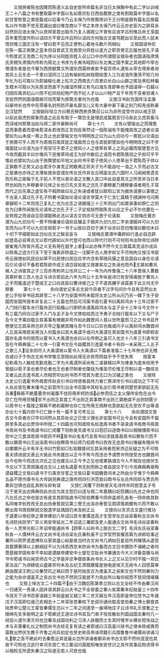 <!-- { "loadSidebar": true } -->
　　又按旅者陈也因獒而陈道义此自史臣所命篇名非当日太保胸中有此二字以训戒王二十八篇之书有整取篇中字面以名如髙宗肜日西伯戡黎之类有割取篇中字面以名如甘誓牧誓之类皆篇成以后事今乃云太保乃作旅獒用训于王分明是既有篇名后按篇名以作书故不觉无意漏出或曰惟克商以下书之本序太保乃作云云亦史臣为之辞耳余曰然则召诰太保乃以庶邦冡君出取币乃复入锡周公不曾有召诰字吕刑惟吕命王享国百年耄荒度作刑以诘四方不曾云作吕刑以诘四方何独古文直骂题出论至此而人犹未悟则惟三国志注有一譬曰若不见亮正使刳心着地与数斤肉相似
　　又按国语仲尼在陈一篇正旅獒之蓝本但自昔武王克商至分异姓以逺方之职贡使无忘服也皆孔子语今割昔武王克商二句为序以分同姓异姓入召公口中亦所谓叙议错杂者也国语指肃慎氏贡楛矢肃慎内传称为周北土书序为东夷韦昭则曰东北夷之国予案之其地即今寜古塔谓东者是也今窜为西旅献獒又所谓东西莫辨者矣予留京师乆遇有从寜古塔来者询其风土云东去一千里曰混同江江边有榆树松树枝既枯堕入江为波浪所激荡不知几何年化为石可取以为箭镞榆化者上松次之西南去六百里曰长白山山巅之隂及黑松林徧生楛木可取以为矢质坚而直不为燥湿所移又有鸟曰海东青即隼也予固请得一石砮以归因叹禹贡纪山川而不纪风俗纪物产而不纪人才以山川物产亘千年而不变者验诸人言犹然然则国语既凿可信而窜为旅獒文者何为也哉
　　又按汉书赵充国传注孟康曰豪帅长也传中先零豪名封煎防开豪名靡当儿又有大豪中豪下豪之别乃知羌戎称豪讫汉犹然
　　又按姚际恒立方曰蔡氏觧西旅贡獒召公以为非所宜受作训以戒王窃以前此驱虎豹犀象而逺之此反有取于一獒恐无是理武成篇既言归马矣此又虑其畜马而谆戒何耶獒当如马郑二家作豪觧尚可
　　第七十六
　　文有以譬喻出之而理愈显而事愈着而意味愈深永若改而正言则反索然试一指陈诚有不能掩其改之迹者论语譬如为山未成一篑止吾止也此譬喻文也今明明改之曰为山九仞功亏一篑犹以论语出于旅獒可乎人而不为周南召南其犹正墙面而立也与其犹即譬如也今明明改之曰不学墙面犹以论语为出于周官可乎君子之徳风小人之徳草有草上之风必偃而取譬意方见今改而截其半曰尔惟风下民惟草将成王为好作歇后之语而令君陈猜测之乎抑可乎不惟此也譬如为山出于旅獒譬如平地又出何书乎君子徳风小人徳草出于君陈而子帅以正孰敢不正势又必出君牙尔身克正罔敢弗正将夫子为不能自吐一语之人乎而必古文之是袭也亦待之太薄矣按余尝谓左传左氏作非左丘明盖左氏六国时人习闻阙里遗言而乐称之故每于孔子前人不觉以易论语之文散入其口中此自是其文之所至非当日本然也如防九年穆姜举元体之长也已先文言有之岂孔子袭穆姜乃撰穆姜语者用孔子耳而代之后先事之虚实有不暇顾故曰左之失诬或者犹以欧阳公言为据余请更以事徴之千古圣人莫过孔子孔子所著书莫如论语论语言学莫大于仁言仁莫精于顔渊仲弓问两章据昭十二年则克己复礼仁也为古志之语据僖三十三年则出门如賔承事如祭仁之则也为臼季所闻皆先论语有之岂孔子于二子定规规然取陈言以应之乎必不尔也要在一反转观之而诬自见窃谓能移此法以读古文则亦可无惑于论语矣
　　又按梅氏鷟亦谓为山九仞功亏一篑不特攘诸论语抑且攘孟子掘井九仞九仞二字余谓掘井可以九仞言而为山不可以九仞言观荀子一书于山皆曰百仞于渊于谷亦曰百仞惟墙曰数仞木曰十仞下字细密如此岂似古文之騃且妄与
　　又按梅氏鷟谓中庸辟如行逺必自迩辟如登高必自卑古文以若代辟如以升代登可也而以陟代行则不可何则书汝陟帝位诗陟彼崔嵬凡陟皆升高之义无有用在遐字上者以此亦殊不然今文立政篇其克诘尔戎兵以陟禹之迹方行天下至于海表非陟遐之一注脚乎古人用字却又不尽拘拘又按汉书叙传云我徳如风民应如草不曰民徳曰民应应字内含有草随风偃之意且固自以身在论语后引论语可不备若君陈欲作成王语岂容如是又按甚矣左之失诬也而外尤甚如曹风候人之诗彼其之子三百赤芾刺共公也共公二十一年为内传鲁僖二十八年晋侯入曹数其乘轩者三百人也正与诗合若前此六年为共公十五年纵是诗已有安得甫脱于曹风人之手而辄逺述于楚成王之口向其臣曰曹诗彼己之子不遂其媾乎诬莫甚于此又何尤乎穆姜
　　第七十七
　　余向谓史记多古文説今异者不过字句间尔今且有显然出太史公手标举书目其辞至二十八字为安国书所未载将太史公所从问乃另一棘下生子安国而安国所授本非复此二十五篇也然后可河渠书首引夏书曰禹抑鸿水十三年过家不入门陆行载车水行载舟泥行蹈橇山行即桥余谓禹抑鸿水与孟子合十三年与今文作十有三载乃同合过家不入门与孟子及今文啓呱呱而泣予弗子合陆行载车以下又与尸子及今文予乘四载合其事事有根据非苟作如此魏晋间人竟以世所童而习之之书书且开卷便见忘其采用岂非天夺之鍳褫其魄与吾今日以口实也哉或问子以禹抑鸿水魏晋间人忘其采用若采用当入何篇余曰其大禹谟乎或问大禹谟在真安国书为虞夏书即假安国亦名虞书何居而以夏书入大禹谟也余曰以左传例之盖可入也文十八年三引虞书文皆在今舜典僖二十七年一引夏书文在今益稷其引逸夏书者十有四一未采用二入五子之歌三入征余则尽入大禹谟故以夏书入大禹谟以下篇者准僖二十七年例也非无稽也或曰子于伪古文尚书学推见至隐如此得无亦劳而罔益乎予不觉失笑
　　按夏本纪称禹为人敏给克勤克勤二字为大禹谟所采尚有二语甚精曰声为律身为度未经用予曾戱以荀子圣也者尽伦者也王也者尽制者也櫽括为惟圣尽伦惟王尽制以语一酷信古文者云此古逸书其人欣相赏叩出何书而不悟其为君无口为汉辅之类也
　　又按除太史公引逸夏书外商君传赵良引书曰恃徳者昌恃力者亡蔡泽传引书曰成功之下不可乆处此皆在秦未燔书之前意所引出全书百篇中其标名出引周书者则楚世家欲起无先苏秦緜緜不絶蔓蔓奈何毫厘不伐将用斧柯防恬必参而伍之主父偃传安危在出令存亡在所用货殖农不出则乏其食工不出则乏其事商不出则三寳絶虞不出则财匮少以周书七十篇按之緜緜不絶和寤觧也存亡在所用王佩觧也意欲起无先至农不出等语亦出七十篇内但今已亡缺十有一篇不复可考见云
　　第七十八
　　余向谓説文皆古文今异者亦只字句间然从其异处论之已觉义理长非安国书可比今且有安国所不载辞至多其必出贾侍中所授二十四篇也可知故除名标逸周书者不录录虞书焉商书焉周书焉尚书及书焉虞书曰仁闵覆下则称旻天虞书又曰怨匹曰逑商书曰以相陵懱周书曰宫中之宂食读若周书若药不眄周书曰戋戋巧言周书曰求就惎惎周书曰豲有爪而不敢以撅周书曰王出涘周书曰伯臩周书曰师乃搯周书曰孜孜无怠周书曰惟緢有稽尚书曰圛圛升云半有半无书曰竹箭如□右皆魏晋间忘其采用者而宋洪迈反疑之为不可晓善夫徐进説文表云大抵此书务援古以正今不徇今而违古予谓贾许所授受古也魏晋间出今也徇今而违古洪氏之见也援古以正今予之见也噫果孰谓古今人不相及也按伏生今文以下王肃郑康成古文以上统名虞夏书无别而称之者兹説文于引今尧典舜典臯陶谟益稷之文皆曰虞书于引禹贡甘誓之文皆曰夏书固魏晋间本之所由分乎惟于今舜典五品不愻作唐书与大传説尧典谓之唐传同四引洪范皆曰商书与左氏传同却与贾氏所奏异岂慎也自乱其例与抑有误
　　又按仁闵覆下则称旻天毛诗传并同尝意孟子号泣于旻天出古舜典则此亦应为其文怨匹曰逑与桓二年嘉耦曰妃怨耦曰仇古之命也同凡左氏古之命也皆古有是言其即指虞书可知伯臩重今冏命盖郑孔各有一冏命故其称名同唯字别孜孜无怠出伪泰誓説见第三卷王出涘亦泰誓见周颂笺疏豲有爪而不敢以撅出周书周祝觧説文脱逸字兹偶因仍未及削正云
　　又按向以东京古文盛行推功于逵更以帝纪叅之章帝建初八年诏曰其令羣儒选高才生受学左氏谷梁春秋古文尚书毛诗防扶防学广异义焉安帝延光二年诏选三署郎及吏人能通古文尚书毛诗谷梁春秋各一人灵帝光和三年诏举能通尚书【顾寕人曰尚书上脱古文二字】毛诗左氏谷梁春秋各一人儒林传云古文尚书毛诗谷梁左氏春秋虽不立学官然皆擢高第为讲郎给事近署所以网罗遗逸博存众家其盛心如是故当时古文尚书几炳如日星目所共睹慎从逵受具载撰著得以上献阙廷不以为讳若西京末防尚书为备而古文旧书猥防不诵絶之者何啻莛楹学固有幸不幸如是逮献帝建安中士燮在交趾尚书兼通古今大义详备袁徽与尚书令荀彧书曰闻京师古今之学是非忿争燮欲条尚书长义上之又以见尔时不独一郑氏家法且广为讲肄徒众盛甚奈何未及五纪王肃既薨辄星驰电逝埃灭无闻令人回思莫审厥由既读王荆公论秦焚坑之祸曰而于是时始变古为隶盖天之丧斯文也不然则秦何力之能为余亦谓盖天之丧古文书也不然则汉曷尝不力焉此所以每仰视而不禁闵惜嗟痛也
　　又按上悼古文二十四篇不由于汉魏后陈第季立则以古文全经不传由秦汉间一归诸天一责诸人因并录其辞云曰夫书之不全皆委之秦火矣案秦本纪始皇三十四年令烧天下诗书百家语越三年始皇崩又越三年二世灭越五年汉高即皇帝位焚书之年歳戊子汉高即位歳己亥相去十二年耳张苍秦柱下史叔孙通伏胜高堂伯秦之博士郦食其陆贾申公楚元王辈皆秦儒生岂以十二年之间遂至一废埽地庄子云诗书礼乐邹鲁之士搢绅先生多能明之孟子荀卿述王道论诗书其及门弟子徃徃散处列国战国去秦何几一经焰火遂尔澌灭何也岂秦及战国功利之习浃人肤髓而士生其时惟学从横长短攻战之术与夫尊秦礼仪之制而尚书古经无复有读之者耶或曰汉高虽兴挟书之律未除咸畏而莫敢出然伏生教于齐鲁之间兵初定也至史称高帝诛项籍引兵围鲁鲁中诸儒尚讲诵习礼歌之音不絶此时去秦愈近其徒最众岂所讲诵者都非尚书古文耶不然何泯泯也其故不可知也汉武行幸河东尝亡书三箧诏问莫能知唯张安世识之具作其事后购求得书以相校无所遗失秦汉之际遂无若人可悲也哉
